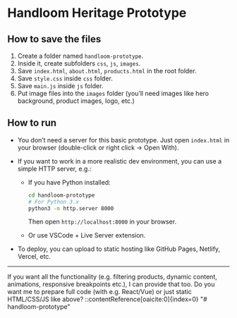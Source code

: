 # Handloom Heritage Prototype

## How to save the files

1. Create a folder named `handloom-prototype`.
2. Inside it, create subfolders `css`, `js`, `images`.
3. Save `index.html`, `about.html`, `products.html` in the root folder.
4. Save `style.css` inside `css` folder.
5. Save `main.js` inside `js` folder.
6. Put image files into the `images` folder (you’ll need images like hero background, product images, logo, etc.)

## How to run

- You don’t need a server for this basic prototype. Just open `index.html` in your browser (double-click or right click → Open With).
- If you want to work in a more realistic dev environment, you can use a simple HTTP server, e.g.:

  - If you have Python installed:

    ```bash
    cd handloom-prototype
    # For Python 3.x
    python3 -m http.server 8000
    ```

    Then open `http://localhost:8000` in your browser.

  - Or use VSCode + Live Server extension.

- To deploy, you can upload to static hosting like GitHub Pages, Netlify, Vercel, etc.

---

If you want all the functionality (e.g. filtering products, dynamic content, animations, responsive breakpoints etc.), I can provide that too. Do you want me to prepare full code (with e.g. React/Vue) or just static HTML/CSS/JS like above?
::contentReference[oaicite:0]{index=0}
"# handloom-prototype" 
